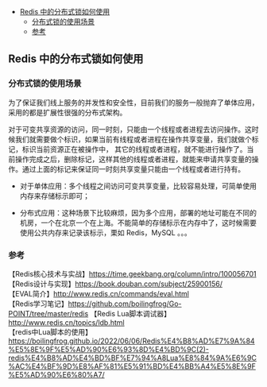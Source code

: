<!-- START doctoc generated TOC please keep comment here to allow auto update -->
<!-- DON'T EDIT THIS SECTION, INSTEAD RE-RUN doctoc TO UPDATE -->

- [Redis 中的分布式锁如何使用](#redis-%E4%B8%AD%E7%9A%84%E5%88%86%E5%B8%83%E5%BC%8F%E9%94%81%E5%A6%82%E4%BD%95%E4%BD%BF%E7%94%A8)
  - [分布式锁的使用场景](#%E5%88%86%E5%B8%83%E5%BC%8F%E9%94%81%E7%9A%84%E4%BD%BF%E7%94%A8%E5%9C%BA%E6%99%AF)
  - [参考](#%E5%8F%82%E8%80%83)

<!-- END doctoc generated TOC please keep comment here to allow auto update -->

## Redis 中的分布式锁如何使用

### 分布式锁的使用场景

为了保证我们线上服务的并发性和安全性，目前我们的服务一般抛弃了单体应用，采用的都是扩展性很强的分布式架构。    

对于可变共享资源的访问，同一时刻，只能由一个线程或者进程去访问操作。这时候我们就需要做个标识，如果当前有线程或者进程在操作共享变量，我们就做个标记，标识当前资源正在被操作中， 其它的线程或者进程，就不能进行操作了。当前操作完成之后，删除标记，这样其他的线程或者进程，就能来申请共享变量的操作。通过上面的标记来保证同一时刻共享变量只能由一个线程或者进行持有。  

- 对于单体应用：多个线程之间访问可变共享变量，比较容易处理，可简单使用内存来存储标示即可；  

- 分布式应用：这种场景下比较麻烦，因为多个应用，部署的地址可能在不同的机房，一个在北京一个在上海。不能简单的存储标示在内存中了，这时候需要使用公共内存来记录该标示，栗如 Redis，MySQL 。。。   



### 参考

【Redis核心技术与实战】https://time.geekbang.org/column/intro/100056701    
【Redis设计与实现】https://book.douban.com/subject/25900156/   
【EVAL简介】http://www.redis.cn/commands/eval.html   
【Redis学习笔记】https://github.com/boilingfrog/Go-POINT/tree/master/redis
【Redis Lua脚本调试器】http://www.redis.cn/topics/ldb.html    
【redis中Lua脚本的使用】https://boilingfrog.github.io/2022/06/06/Redis%E4%B8%AD%E7%9A%84%E5%8E%9F%E5%AD%90%E6%93%8D%E4%BD%9C(2)-redis%E4%B8%AD%E4%BD%BF%E7%94%A8Lua%E8%84%9A%E6%9C%AC%E4%BF%9D%E8%AF%81%E5%91%BD%E4%BB%A4%E5%8E%9F%E5%AD%90%E6%80%A7/  


